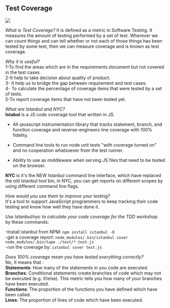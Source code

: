 Test Coverage
-------------

![](https://cdn.softwaretestinghelp.com/wp-content/qa/uploads/2015/09/test-coverage.jpg)  

*What is Test Coverage?*
It is defined as a metric in Software Testing. It measures the amount of testing performed by a set of test. Wherever we can count things and can tell whether or not each of those things has been tested by some test, then we can measure coverage and is known as test coverage.

*Why it is useful?*  
1-To find the areas which are in the requirements document but not covered in the test cases.  
2-It help to take decision about quality of product.   
3- It help us to bridge the gap between requirement and test cases.  
4- To calculate the percentage of coverage items that were tested by a set of tests.  
5-To report coverage items that have not been tested yet.

*What are Istanbul and NYC?*  
**Istabul** is a JS code coverage tool that written in JS.  
* All-javascript instrumentation library that tracks statement, branch, and function coverage and reverse-engineers line coverage with 100% fidelity.

* Command line tools to run node unit tests "with coverage turned on" and no cooperation whatsoever from the test runner.

* Ability to use as middleware when serving JS files that need to be tested on the browser.

**NYC** is it's the NEW Istanbul command line interface, which have replaced the old Istanbul tool bin, in NYC, you can get reports on different scopes by using different command line flags.

*How would you use them to improve your testing?*  
It's a tool to support JavaScript programmers to keep tracking their code testing and know how well they have done it.

*Use Istanbul/nyc to calculate your code coverage for the TDD workshop.*  
by these commands:

-Install istanbul from NPM: `npm install istanbul -D`  
-get a coverage report:
`node_modules/.bin/istanbul cover node_modules/.bin/tape ./test/*.test.js`  
-run the coverage by: `istanbul cover test.js`

*Does 100% coverage mean you have tested everything correctly?*  
No, It means that :  
**Statements**: How many of the statements in you code are executed.  
**Branches**: Conditional statements create branches of code which may not be executed (e.g. if/else). This metric tells you how many of your branches have been executed.  
**Functions**: The proportion of the functions you have defined which have been called.  
**Lines**: The proportion of lines of code which have been executed.
